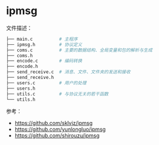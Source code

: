 # ipmsg

文件描述：

```bash
├── main.c          # 主程序
├── ipmsg.h         # 协议定义
├── coms.c          # 主要的数据结构、全局变量和包的解析与生成
├── coms.h
├── encode.c        # 编码转换
├── encode.h
├── send_receive.c  # 消息、文件、文件夹的发送和接收
├── send_receive.h
├── users.c         # 用户的处理
├── users.h
├── utils.c         # 与协议无关的若干函数
└── utils.h
```

参考：

- <https://github.com/sklvjz/ipmsg>
- <https://github.com/yunlongluo/ipmsg>
- <https://github.com/shirouzu/ipmsg>
